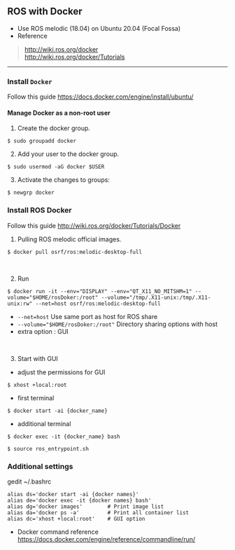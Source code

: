 ## ROS with Docker
  
- Use ROS melodic (18.04) on Ubuntu 20.04 (Focal Fossa)
- Reference
> http://wiki.ros.org/docker   
> http://wiki.ros.org/docker/Tutorials
---

### Install ```Docker```
Follow this guide https://docs.docker.com/engine/install/ubuntu/ 
 

#### Manage Docker as a non-root user
1. Create the docker group.
```
$ sudo groupadd docker
```

2. Add your user to the docker group.
```
$ sudo usermod -aG docker $USER
```

3. Activate the changes to groups:
```
$ newgrp docker 
```

### Install ROS Docker
Follow this guide http://wiki.ros.org/docker/Tutorials/Docker

1. Pulling ROS melodic official images.
```
$ docker pull osrf/ros:melodic-desktop-full
```
<br/>

2. Run
```
$ docker run -it --env="DISPLAY" --env="QT_X11_NO_MITSHM=1" --volume="$HOME/rosDoker:/root" --volume="/tmp/.X11-unix:/tmp/.X11-unix:rw" --net=host osrf/ros:melodic-desktop-full
```
- ```--net=host``` Use same port as host for ROS share
- ```--volume="$HOME/rosDoker:/root"``` Directory sharing options with host
- extra option : GUI
<br/>

3. Start with GUI

- adjust the permissions for GUI
```
$ xhost +local:root
```

- first terminal
```
$ docker start -ai {docker_name}   
```

- additional terminal
```
$ docker exec -it {docker_name} bash
```
```
$ source ros_entrypoint.sh
```


 
 ### Additional settings
 gedit ~/.bashrc 
 ```
alias ds='docker start -ai {docker names}'
alias de='docker exec -it {docker names} bash'
alias dg='docker images'        # Print image list 
alias da='docker ps -a'         # Print all container list 
alias dc='xhost +local:root'    # GUI option
 ```
 
 - Docker command reference
 https://docs.docker.com/engine/reference/commandline/run/
 
